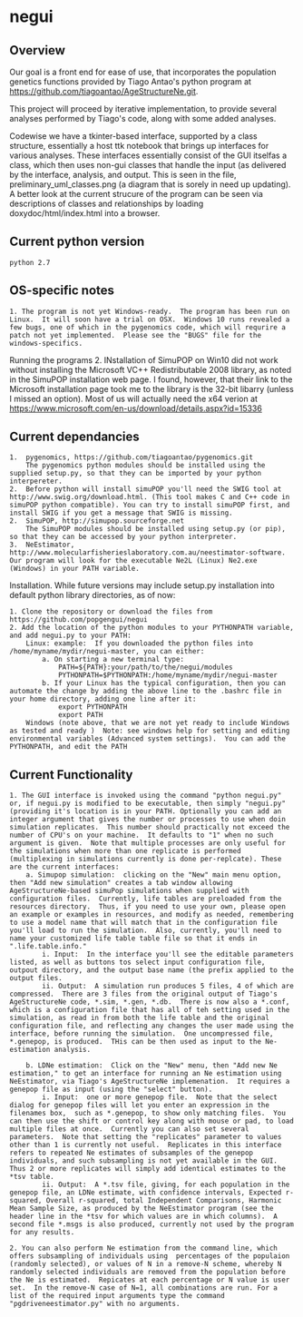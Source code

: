# negui

Overview
--------

Our goal is a front end for ease of use, that incorporates the population genetics functions provided by Tiago Antao's python program at https://github.com/tiagoantao/AgeStructureNe.git.  

This project will proceed by iterative implementation, to provide several analyses performed by Tiago's code, along with some added analyses.

 Codewise we have a tkinter-based interface, supported by a class structure, essentially a host ttk notebook that brings up interfaces for various analyses.  These interfaces essentially consist of the GUI itselfas a class, which then uses non-gui classes that handle the input (as delivered by the interface, analysis, and output.   This is seen in the file, preliminary_uml_classes.png (a diagram that is sorely in need up updating).  A better look at the current strucure of the program can be seen via descriptions of classes and relationships by loading doxydoc/html/index.html into a browser. 


Current python version
----------------------
	python 2.7


OS-specific notes
-----------------

	1. The program is not yet Windows-ready.  The program has been run on Linux.  It will soon have a trial on OSX.  Windows 10 runs revealed a few bugs, one of which in the pygenomics code, which will requrire a patch not yet implemented.  Please see the "BUGS" file for the windows-specifics.
Running the programs
	2. INstallation of SimuPOP on Win10 did not work without installing the Microsoft VC++ Redistributable 2008 library, as noted in the SimuPOP installation web page.  I found, however, that their link to the Microsoft installation page took me to the library is the 32-bit libarry (unless I missed an option).  Most of us will actually need the x64 verion at https://www.microsoft.com/en-us/download/details.aspx?id=15336

		


Current dependancies
--------------------
	1.  pygenomics, https://github.com/tiagoantao/pygenomics.git
		The pygenomics python modules should be installed using the supplied setup.py, so that they can be imported by your python interpereter.
	2.  Before python will install simuPOP you'll need the SWIG tool at http://www.swig.org/download.html. (This tool makes C and C++ code in simuPOP python compatible). You can try to install simuPOP first, and install SWIG if you get a message that SWIG is missing.
	2.  SimuPOP, http://simupop.sourceforge.net
		The SimuPOP modules should be installed using setup.py (or pip), so that they can be accessed by your python interpreter. 
	3.  NeEstimator, http://www.molecularfisherieslaboratory.com.au/neestimator-software.  Our program will look for the executable Ne2L (Linux) Ne2.exe (Windows) in your PATH variable.

Installation.  While future versions may include setup.py installation into default python library directories, as of now:

	1. Clone the repository or download the files from https://github.com/popgengui/negui
	2. Add the location of the python modules to your PYTHONPATH variable, and add negui.py to your PATH:
		Linux: example:  If you downloaded the python files into /home/myname/mydir/negui-master, you can either:
			a. On starting a new terminal type:
				PATH=${PATH}:your/path/to/the/negui/modules
				PYTHONPATH=$PYTHONPATH:/home/myname/mydir/negui-master
			b. If your Linux has the typical configuration, then you can automate the change by adding the above line to the .bashrc file in your home directory, adding one line after it:
				export PYTHONPATH
				export PATH
		Windows (note above, that we are not yet ready to include Windows as tested and ready )  Note: see windows help for setting and editing environmental variables (Advanced system settings).  You can add the PYTHONPATH, and edit the PATH 

Current Functionality
---------------------

	1. The GUI interface is invoked using the command "python negui.py" or, if negui.py is modified to be executable, then simply "negui.py" (providing it's location is in your PATH. Optionally you can add an integer argument that gives the number or processes to use when doin simulation replicates.  This number should practically not exceed the number of CPU's on your machine.  It defaults to "1" when no such argument is given.  Note that multiple processes are only useful for the simulations when more than one replicate is performed (multiplexing in simulations currently is done per-replcate). These are the current interfaces:
		a. Simupop simulation:  clicking on the "New" main menu option, then "Add new simulation" creates a tab window allowing AgeStructureNe-based simuPop simulations when supplied with configuration files.  Currently, life tables are preloaded from the resources directory.  Thus, if you need to use your own, please open an example or examples in resources, and modify as needed, remembering to use a model name that will match that in the configuration file you'll load to run the simulation.  Also, currently, you'll need to name your customized life table table file so that it ends in ".life.table.info."
			i. Input:  In the interface you'll see the editable parameters listed, as well as buttons tos select input configuration file, outpout directory, and the output base name (the prefix applied to the output files.		
			ii. Output:  A simulation run produces 5 files, 4 of which are compressed.  There are 3 files from the original output of Tiago's AgeStructureNe code, *.sim, *.gen, *.db.  There is now also a *.conf, which is a configuration file that has all of teh setting used in the simulation, as read in from both the life table and the original configuration file, and reflecting any changes the user made using the interface, before running the simulation.  One uncompressed file, *.genepop, is produced.  THis can be then used as input to the Ne-estimation analysis.	

		b. LDNe estimation:  Click on the "New" menu, then "Add new Ne estimation," to get an interface for running an Ne estimation using NeEstimator, via Tiago's AgeStructureNe implemenation.  It requires a genepop file as input (using the "select" button).
			i. Input:  one or more genepop file.  Note that the select dialog for genepop files will let you enter an expression in the filenames box,  such as *.genepop, to show only matching files.  You can then use the shift or control key along with mouse or pad, to load multiple files at once.  Currently you can also set several parameters.  Note that setting the "replicates" parameter to values other than 1 is currently not useful.  Replicates in this interface refers to repeated Ne estimates of subsamples of the genepop individuals, and such subsampling is not yet available in the GUI. Thus 2 or more replicates will simply add identical estimates to the *tsv table. 
			ii. Output:  A *.tsv file, giving, for each population in the genepop file, an LDNe estimate, with confidence intervals, Expected r-squared, Overall r-squared, total Independent Comparisons, Harmonic Mean Sample Size, as produced by the NeEstimator program (see the header line in the *tsv for which values are in which columns).  A second file *.msgs is also produced, currently not used by the program for any results.

	2. You can also perform Ne estimation from the command line, which offers subsampling of individuals using  percentages of the populaion (randomly selected), or values of N in a remove-N scheme, whereby N randomly selected individuals are removed from the population before the Ne is estimated.  Repicates at each percentage or N value is user set.  In the remove-N case of N=1, all combinations are run. For a list of the required input arguments type the command "pgdriveneestimator.py" with no arguments.


